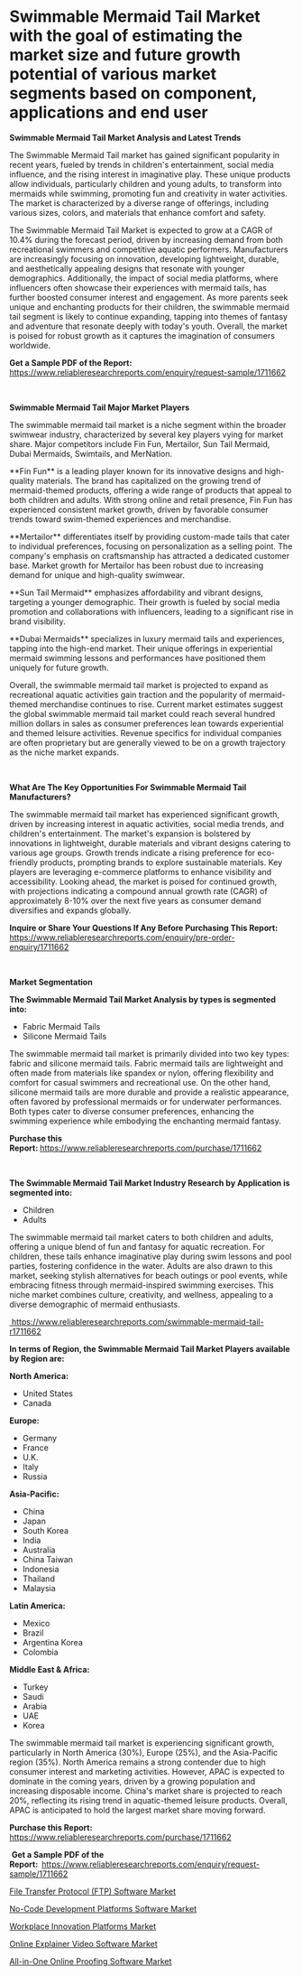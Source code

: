 <p><h1>Swimmable Mermaid Tail Market with the goal of estimating the market size and future growth potential of various market segments based on component, applications and end user</h1></p><p><strong>Swimmable Mermaid Tail Market Analysis and Latest Trends</strong></p>
<p><p>The Swimmable Mermaid Tail market has gained significant popularity in recent years, fueled by trends in children's entertainment, social media influence, and the rising interest in imaginative play. These unique products allow individuals, particularly children and young adults, to transform into mermaids while swimming, promoting fun and creativity in water activities. The market is characterized by a diverse range of offerings, including various sizes, colors, and materials that enhance comfort and safety.</p><p>The Swimmable Mermaid Tail Market is expected to grow at a CAGR of 10.4% during the forecast period, driven by increasing demand from both recreational swimmers and competitive aquatic performers. Manufacturers are increasingly focusing on innovation, developing lightweight, durable, and aesthetically appealing designs that resonate with younger demographics. Additionally, the impact of social media platforms, where influencers often showcase their experiences with mermaid tails, has further boosted consumer interest and engagement. As more parents seek unique and enchanting products for their children, the swimmable mermaid tail segment is likely to continue expanding, tapping into themes of fantasy and adventure that resonate deeply with today's youth. Overall, the market is poised for robust growth as it captures the imagination of consumers worldwide.</p></p>
<p><strong>Get a Sample PDF of the Report:&nbsp;</strong> <a href="https://www.reliableresearchreports.com/enquiry/request-sample/1711662?utm_campaign=37&utm_medium=2&utm_source=Github&utm_content=ia&utm_term=27032025&utm_id=swimmable-mermaid-tail">https://www.reliableresearchreports.com/enquiry/request-sample/1711662</a></p>
<p>&nbsp;</p>
<p><strong>Swimmable Mermaid Tail Major Market Players</strong></p>
<p><p>The swimmable mermaid tail market is a niche segment within the broader swimwear industry, characterized by several key players vying for market share. Major competitors include Fin Fun, Mertailor, Sun Tail Mermaid, Dubai Mermaids, Swimtails, and MerNation.</p><p>**Fin Fun** is a leading player known for its innovative designs and high-quality materials. The brand has capitalized on the growing trend of mermaid-themed products, offering a wide range of products that appeal to both children and adults. With strong online and retail presence, Fin Fun has experienced consistent market growth, driven by favorable consumer trends toward swim-themed experiences and merchandise.</p><p>**Mertailor** differentiates itself by providing custom-made tails that cater to individual preferences, focusing on personalization as a selling point. The company's emphasis on craftsmanship has attracted a dedicated customer base. Market growth for Mertailor has been robust due to increasing demand for unique and high-quality swimwear.</p><p>**Sun Tail Mermaid** emphasizes affordability and vibrant designs, targeting a younger demographic. Their growth is fueled by social media promotion and collaborations with influencers, leading to a significant rise in brand visibility.</p><p>**Dubai Mermaids** specializes in luxury mermaid tails and experiences, tapping into the high-end market. Their unique offerings in experiential mermaid swimming lessons and performances have positioned them uniquely for future growth.</p><p>Overall, the swimmable mermaid tail market is projected to expand as recreational aquatic activities gain traction and the popularity of mermaid-themed merchandise continues to rise. Current market estimates suggest the global swimmable mermaid tail market could reach several hundred million dollars in sales as consumer preferences lean towards experiential and themed leisure activities. Revenue specifics for individual companies are often proprietary but are generally viewed to be on a growth trajectory as the niche market expands.</p></p>
<p>&nbsp;</p>
<p><strong>What Are The Key Opportunities For Swimmable Mermaid Tail Manufacturers?</strong></p>
<p><p>The swimmable mermaid tail market has experienced significant growth, driven by increasing interest in aquatic activities, social media trends, and children's entertainment. The market's expansion is bolstered by innovations in lightweight, durable materials and vibrant designs catering to various age groups. Growth trends indicate a rising preference for eco-friendly products, prompting brands to explore sustainable materials. Key players are leveraging e-commerce platforms to enhance visibility and accessibility. Looking ahead, the market is poised for continued growth, with projections indicating a compound annual growth rate (CAGR) of approximately 8-10% over the next five years as consumer demand diversifies and expands globally.</p></p>
<p><strong>Inquire or Share Your Questions If Any Before Purchasing This Report:</strong> <a href="https://www.reliableresearchreports.com/enquiry/pre-order-enquiry/1711662?utm_campaign=37&utm_medium=2&utm_source=Github&utm_content=ia&utm_term=27032025&utm_id=swimmable-mermaid-tail">https://www.reliableresearchreports.com/enquiry/pre-order-enquiry/1711662</a></p>
<p>&nbsp;</p>
<p><strong>Market Segmentation</strong></p>
<p><strong>The Swimmable Mermaid Tail Market Analysis by types is segmented into:</strong></p>
<p><ul><li>Fabric Mermaid Tails</li><li>Silicone Mermaid Tails</li></ul></p>
<p><p>The swimmable mermaid tail market is primarily divided into two key types: fabric and silicone mermaid tails. Fabric mermaid tails are lightweight and often made from materials like spandex or nylon, offering flexibility and comfort for casual swimmers and recreational use. On the other hand, silicone mermaid tails are more durable and provide a realistic appearance, often favored by professional mermaids or for underwater performances. Both types cater to diverse consumer preferences, enhancing the swimming experience while embodying the enchanting mermaid fantasy.</p></p>
<p><strong>Purchase this Report:&nbsp;</strong><a href="https://www.reliableresearchreports.com/purchase/1711662?utm_campaign=37&utm_medium=2&utm_source=Github&utm_content=ia&utm_term=27032025&utm_id=swimmable-mermaid-tail">https://www.reliableresearchreports.com/purchase/1711662</a></p>
<p>&nbsp;</p>
<p><strong>The Swimmable Mermaid Tail Market Industry Research by Application is segmented into:</strong></p>
<p><ul><li>Children</li><li>Adults</li></ul></p>
<p><p>The swimmable mermaid tail market caters to both children and adults, offering a unique blend of fun and fantasy for aquatic recreation. For children, these tails enhance imaginative play during swim lessons and pool parties, fostering confidence in the water. Adults are also drawn to this market, seeking stylish alternatives for beach outings or pool events, while embracing fitness through mermaid-inspired swimming exercises. This niche market combines culture, creativity, and wellness, appealing to a diverse demographic of mermaid enthusiasts.</p></p>
<p><a href="https://www.reliableresearchreports.com/swimmable-mermaid-tail-r1711662?utm_campaign=37&utm_medium=2&utm_source=Github&utm_content=ia&utm_term=27032025&utm_id=swimmable-mermaid-tail">&nbsp;https://www.reliableresearchreports.com/swimmable-mermaid-tail-r1711662</a></p>
<p><strong>In terms of Region, the Swimmable Mermaid Tail Market Players available by Region are:</strong></p>
<p>
    <p> <strong> North America: </strong>
        <ul>
            <li>United States</li>
            <li>Canada</li>
        </ul>
        </p> 
    <p> <strong> Europe: </strong>
        <ul>
            <li>Germany</li>
            <li>France</li>
            <li>U.K.</li>
            <li>Italy</li>
            <li>Russia</li>
        </ul>
        </p> 
    <p> <strong> Asia-Pacific: </strong>
        <ul>
            <li>China</li>
            <li>Japan</li>
            <li>South Korea</li>
            <li>India</li>
            <li>Australia</li>
            <li>China Taiwan</li>
            <li>Indonesia</li>
            <li>Thailand</li>
            <li>Malaysia</li>
        </ul>
        </p> 
    <p> <strong> Latin America: </strong>
        <ul>
            <li>Mexico</li>
            <li>Brazil</li>
            <li>Argentina Korea</li>
            <li>Colombia</li>
        </ul>
        </p> 
    <p> <strong> Middle East & Africa: </strong>
        <ul>
            <li>Turkey</li>
            <li>Saudi</li>
            <li>Arabia</li>
            <li>UAE</li>
            <li>Korea</li>
        </ul>
    </p>
    </p>
<p><p>The swimmable mermaid tail market is experiencing significant growth, particularly in North America (30%), Europe (25%), and the Asia-Pacific region (35%). North America remains a strong contender due to high consumer interest and marketing activities. However, APAC is expected to dominate in the coming years, driven by a growing population and increasing disposable income. China's market share is projected to reach 20%, reflecting its rising trend in aquatic-themed leisure products. Overall, APAC is anticipated to hold the largest market share moving forward.</p></p>
<p><strong>Purchase this Report: </strong><a href="https://www.reliableresearchreports.com/purchase/1711662?utm_campaign=37&utm_medium=2&utm_source=Github&utm_content=ia&utm_term=27032025&utm_id=swimmable-mermaid-tail">https://www.reliableresearchreports.com/purchase/1711662</a></p>
<p>&nbsp;<strong>Get a Sample PDF of the Report:&nbsp;&nbsp;</strong><a href="https://www.reliableresearchreports.com/enquiry/request-sample/1711662?utm_campaign=37&utm_medium=2&utm_source=Github&utm_content=ia&utm_term=27032025&utm_id=swimmable-mermaid-tail">https://www.reliableresearchreports.com/enquiry/request-sample/1711662</a></p>
<p><strong></strong></p>
<p><p><a href="https://github.com/kimomeifbnu26/Market-Research-Report-List-1/blob/main/file-transfer-protocol-ftp-software-market.md?utm_campaign=37&utm_medium=2&utm_source=Github&utm_content=ia&utm_term=27032025&utm_id=swimmable-mermaid-tail">File Transfer Protocol (FTP) Software Market</a></p><p><a href="https://github.com/sekohlorik/Market-Research-Report-List-1/blob/main/no-code-development-platforms-software-market.md?utm_campaign=37&utm_medium=2&utm_source=Github&utm_content=ia&utm_term=27032025&utm_id=swimmable-mermaid-tail">No-Code Development Platforms Software Market</a></p><p><a href="https://github.com/brabolyrah3h/Market-Research-Report-List-1/blob/main/workplace-innovation-platforms-market.md?utm_campaign=37&utm_medium=2&utm_source=Github&utm_content=ia&utm_term=27032025&utm_id=swimmable-mermaid-tail">Workplace Innovation Platforms Market</a></p><p><a href="https://github.com/avirsuckra/Market-Research-Report-List-1/blob/main/online-explainer-video-software-market.md?utm_campaign=37&utm_medium=2&utm_source=Github&utm_content=ia&utm_term=27032025&utm_id=swimmable-mermaid-tail">Online Explainer Video Software Market</a></p><p><a href="https://github.com/nicoytabiz7/Market-Research-Report-List-1/blob/main/all-in-one-online-proofing-software-market.md?utm_campaign=37&utm_medium=2&utm_source=Github&utm_content=ia&utm_term=27032025&utm_id=swimmable-mermaid-tail">All-in-One Online Proofing Software Market</a></p></p>